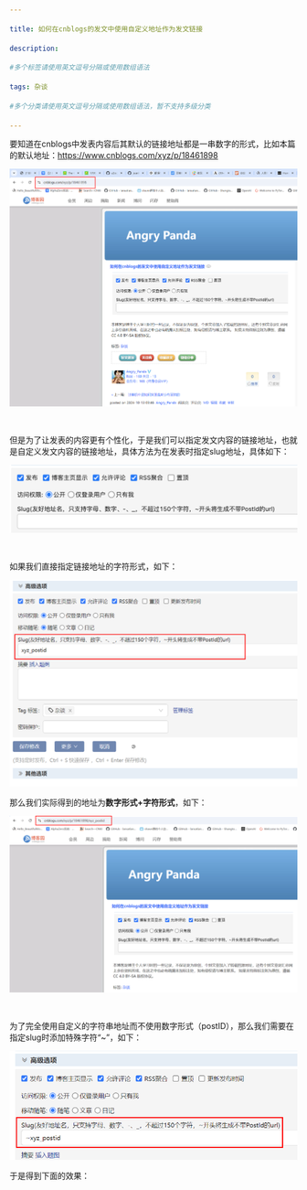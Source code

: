 ```yaml
---

title: 如何在cnblogs的发文中使用自定义地址作为发文链接
 
description: 

#多个标签请使用英文逗号分隔或使用数组语法

tags: 杂谈

#多个分类请使用英文逗号分隔或使用数组语法，暂不支持多级分类

---
```




要知道在cnblogs中发表内容后其默认的链接地址都是一串数字的形式，比如本篇的默认地址：<https://www.cnblogs.com/xyz/p/18461898>



![image-20241013094807565](./2024_10_13_1_如何在cnblogs的发文中使用自定义地址作为发文链接.assets/image-20241013094807565.png)



<br/>

但是为了让发表的内容更有个性化，于是我们可以指定发文内容的链接地址，也就是自定义发文内容的链接地址，具体方法为在发表时指定slug地址，具体如下：



![ad9dcf3ec913ea2a67a23c98f9b568b](./2024_10_13_1_如何在cnblogs的发文中使用自定义地址作为发文链接.assets/ad9dcf3ec913ea2a67a23c98f9b568b.png)



<br/>



如果我们直接指定链接地址的字符形式，如下：

![image-20241013095148483](./2024_10_13_1_如何在cnblogs的发文中使用自定义地址作为发文链接.assets/image-20241013095148483.png)

那么我们实际得到的地址为**数字形式+字符形式**，如下：

![image-20241013095248226](./2024_10_13_1_如何在cnblogs的发文中使用自定义地址作为发文链接.assets/image-20241013095248226.png)

<br/>

为了完全使用自定义的字符串地址而不使用数字形式（postID），那么我们需要在指定slug时添加特殊字符“~”，如下：

![image-20241013095437020](./2024_10_13_1_如何在cnblogs的发文中使用自定义地址作为发文链接.assets/image-20241013095437020.png)



于是得到下面的效果：
